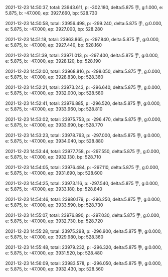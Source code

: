 2021-12-23 14:50:37, total: 23943.611, p: -302.180, delta:5.875 手, g:1.000, e: 5.875, b: -47.000, ep: 3927.660, bp: 528.730

2021-12-23 14:50:58, total: 23956.498, p: -299.240, delta:5.875 手, g:0.000, e: 5.875, b: -47.000, ep: 3927.000, bp: 528.280

2021-12-23 14:51:18, total: 23963.865, p: -297.840, delta:5.875 手, g:0.000, e: 5.875, b: -47.000, ep: 3927.440, bp: 528.160

2021-12-23 14:51:39, total: 23971.013, p: -297.400, delta:5.875 手, g:0.000, e: 5.875, b: -47.000, ep: 3928.120, bp: 528.190

2021-12-23 14:52:00, total: 23968.816, p: -298.050, delta:5.875 手, g:0.000, e: 5.875, b: -47.000, ep: 3928.830, bp: 528.360

2021-12-23 14:52:21, total: 23973.243, p: -296.640, delta:5.875 手, g:0.000, e: 5.875, b: -47.000, ep: 3932.000, bp: 528.580

2021-12-23 14:52:41, total: 23976.885, p: -296.520, delta:5.875 手, g:0.000, e: 5.875, b: -47.000, ep: 3933.960, bp: 528.810

2021-12-23 14:53:02, total: 23975.753, p: -296.470, delta:5.875 手, g:0.000, e: 5.875, b: -47.000, ep: 3933.690, bp: 528.770

2021-12-23 14:53:23, total: 23978.763, p: -297.000, delta:5.875 手, g:0.000, e: 5.875, b: -47.000, ep: 3934.040, bp: 528.880

2021-12-23 14:53:44, total: 23977.758, p: -297.550, delta:5.875 手, g:0.000, e: 5.875, b: -47.000, ep: 3932.130, bp: 528.710

2021-12-23 14:54:05, total: 23976.484, p: -297.110, delta:5.875 手, g:0.000, e: 5.875, b: -47.000, ep: 3931.690, bp: 528.600

2021-12-23 14:54:25, total: 23973.116, p: -297.540, delta:5.875 手, g:0.000, e: 5.875, b: -47.000, ep: 3933.180, bp: 528.840

2021-12-23 14:54:46, total: 23980.179, p: -296.250, delta:5.875 手, g:0.000, e: 5.875, b: -47.000, ep: 3933.590, bp: 528.730

2021-12-23 14:55:07, total: 23976.890, p: -297.030, delta:5.875 手, g:0.000, e: 5.875, b: -47.000, ep: 3932.730, bp: 528.720

2021-12-23 14:55:28, total: 23975.298, p: -296.900, delta:5.875 手, g:0.000, e: 5.875, b: -47.000, ep: 3929.980, bp: 528.360

2021-12-23 14:55:48, total: 23979.232, p: -296.320, delta:5.875 手, g:0.000, e: 5.875, b: -47.000, ep: 3931.520, bp: 528.480

2021-12-23 14:56:09, total: 23983.578, p: -296.050, delta:5.875 手, g:0.000, e: 5.875, b: -47.000, ep: 3932.430, bp: 528.560